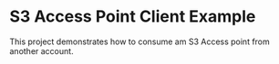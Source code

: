 # S3 Access Point Client Example

This project demonstrates how to consume am S3 Access point from another account.